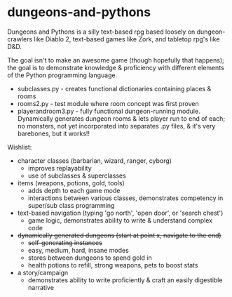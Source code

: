 # dungeons-and-pythons

Dungeons and Pythons is a silly text-based rpg based loosely on dungeon-crawlers like Diablo 2, text-based games like Zork, and tabletop rpg's like D&D.

The goal isn't to make an awesome game (though hopefully that happens); the goal is to demonstrate knowledge & proficiency with different elements of the Python programming language.

* subclasses.py - creates functional dictionaries containing places & rooms
* rooms2.py - test module where room concept was first proven
* playerandroom3.py - fully functional dungeon-running module. Dynamically generates dungeon rooms & lets player run to end of each; no monsters, not yet incorporated into separates .py files, & it's very barebones, but it works!!

Wishlist:
* character classes (barbarian, wizard, ranger, cyborg)
  * improves replayability
  * use of subclasses & superclasses
* items (weapons, potions, gold, tools)
  * adds depth to each game mode
  * interactions between various classes, demonstrates competency in super/sub class programming
* text-based navigation (typing 'go north', 'open door', or 'search chest')
  * game logic, demonstrates ability to write & understand complex code
* ~~dynamically generated dungeons (start at point x, navigate to the end)~~
  * ~~self-generating instances~~
  * easy, medium, hard, insane modes
  * stores between dungeons to spend gold in
   * health potions to refill, strong weapons, pets to boost stats
* a story/campaign
  * demonstrates ability to write proficiently & craft an easily digestible narrative
